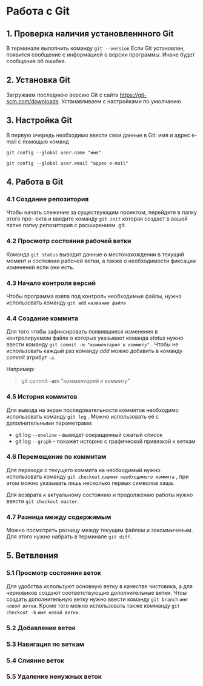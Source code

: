 # Работа с Git

## 1. Проверка наличия установленнного Git

В терминале выполнить команду
`git --version`
Если Git установлен, появится сообщение с информацией о версии программы. Иначе будет сообщение об ошибке.

## 2. Установка Git

Загружаем последнюю версию Git с сайта <https://git-scm.com/downloads>.
Устанавливаем с настройками по умолчанию

## 3. Настройка Git

В первую очередь необходимо ввести свои данные в Git: имя и адрес e-mail с помощью команд

`git config --global user.name "имя"`

`git config --global user.email "адрес e-mail"`

## 4. Работа в Git

### 4.1 Создание репозитория

Чтобы начать слежение за существующим проектом, перейдите в папку этого про-
екта и введите команду
`git init`
которая создаст в вашей папке папку репозитория с расширением .git.

### 4.2 Просмотр состояния рабочей ветки

Команда
`git status`
выводит данные о местонахождении в текущий момент и состоянии рабочей ветки, а также о необходимости фиксации изменений если они есть.

### 4.3 Начало контроля версий

Чтобы программа взяла под контроль необходимые файлы, нужно использовать команду
`git add` *`название файла`*

### 4.4 Создание коммита

Для того чтобы зафиксировать появившиеся изменения в контролируемом файле о которых указывает команда *status* нужно ввести команду
`git commit -m "`*`комментарий к коммиту`*`"`
. Чтобы не использовать каждый раз команду *add* можно добавить в команду *commit* атрибут `-a`.

Например:
>git commit -**a**m "*комментарий к коммиту*"

### 4.5 История коммитов

Для вывода на экран последовательности коммитов необходимо использовать команду
`git log`
. Можно использовать её с дополнительными параметрами:

* git log `--oneline` - выведет сокращенный сжатый список
* git log `--graph` - покажет историю с графической привязкой к веткам

### 4.6 Перемещение по коммитам

Для перехода с текущего коммита на необходимый нужно использовать команду
`git checkout` *`хэшимя необходимого коммита`*
, при этом можно указывать лишь несколько первых символов хэша.

Для возврата к актуальному состоянию и продолжению работы нужно ввести
`git checkout master`.

### 4.7 Разница между содержимым

Можно посмотреть разницу между текущим файлом и закоммиченым. Для этого нужно набрать в терминале
`git diff`.

## 5. Ветвления

### 5.1 Просмотр состояния веток

Для удобства используют основную ветку в качестве чистовика, а для черновиков создают соответствующие дополнительные ветки.
Чтоы создать дополнительную ветку нужно ввести команду `git branch` *`имя новой ветки`*. Кроме того можно использовать также комманду `git checkout -b` *`имя новой ветки`*.

### 5.2 Добавление веток

### 5.3 Навигация по веткам

### 5.4 Слияние веток

### 5.5 Удаление ненужных веток
